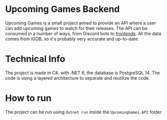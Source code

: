 # Upcoming Games Backend

Upcoming Games is a small project aimed to provide an API where a user can add upcoming games to watch for their releases. The API can be consumed in a number of ways, from Discord bots to [frontends](https://github.com/Rhaizzing/UpcomingGamesFrontend). All the data comes from IGDB, so it's probably very accurate and up-to-date.

# Technical Info

The project is made in C#, with .NET 6, the database is PostgreSQL 14. The code is using a layered architecture to separate and reutilize the code.

# How to run

The project can be run using `dotnet run` inside the `UpcomingGames.API` folder
